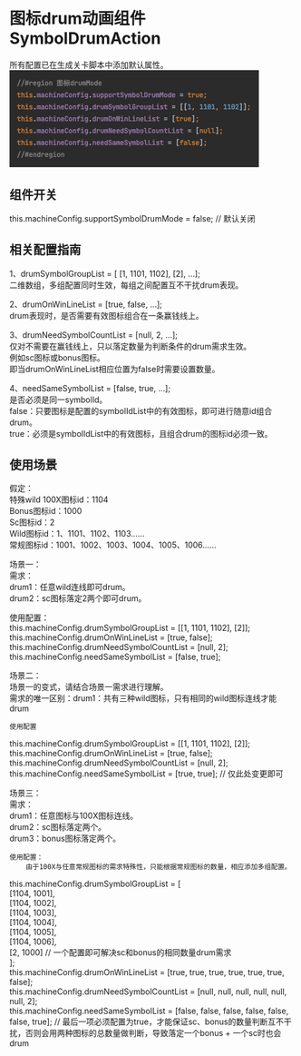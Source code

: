 # 图标drum动画组件 SymbolDrumAction

所有配置已在生成关卡脚本中添加默认属性。  
![image1](/assets/9e72327f0a61845d41f9e093fe1ea6b2.png)

## 组件开关

this.machineConfig.supportSymbolDrumMode \= false; // 默认关闭

## 相关配置指南

1、drumSymbolGroupList \= \[ \[1, 1101, 1102\], \[2\], …\];  
      二维数组，多组配置同时生效，每组之间配置互不干扰drum表现。

2、drumOnWinLineList \= \[true, false, …\];  
      drum表现时，是否需要有效图标组合在一条赢钱线上。

3、drumNeedSymbolCountList \= \[null, 2, …\];  
      仅对不需要在赢钱线上，只以落定数量为判断条件的drum需求生效。  
      例如sc图标或bonus图标。  
      即当drumOnWinLineList相应位置为false时需要设置数量。

4、needSameSymbolList \= \[false, true, …\];  
      是否必须是同一symbolId。  
      false：只要图标是配置的symbolIdList中的有效图标，即可进行随意id组合drum。  
      true：必须是symbolIdList中的有效图标，且组合drum的图标id必须一致。

## 使用场景

假定：  
特殊wild 100X图标id：1104  
Bonus图标id：1000  
Sc图标id：2  
Wild图标id：1、1101、1102、1103……  
常规图标id：1001、1002、1003、1004、1005、1006……

场景一：  
	需求：  
drum1：任意wild连线即可drum。  
drum2：sc图标落定2两个即可drum。

使用配置：  
this.machineConfig.drumSymbolGroupList \= \[\[1, 1101, 1102\], \[2\]\];  
this.machineConfig.drumOnWinLineList \= \[true, false\];  
this.machineConfig.drumNeedSymbolCountList \= \[null, 2\];  
this.machineConfig.needSameSymbolList \= \[false, true\];

场景二：  
	场景一的变式，请结合场景一需求进行理解。  
		需求的唯一区别：drum1：共有三种wild图标，只有相同的wild图标连线才能drum  
	  
	使用配置  
this.machineConfig.drumSymbolGroupList \= \[\[1, 1101, 1102\], \[2\]\];  
this.machineConfig.drumOnWinLineList \= \[true, false\];  
this.machineConfig.drumNeedSymbolCountList \= \[null, 2\];  
this.machineConfig.needSameSymbolList \= \[true, true\]; // 仅此处变更即可

场景三：  
	需求：  
		drum1：任意图标与100X图标连线。  
		drum2：sc图标落定两个。  
		drum3：bonus图标落定两个。  
	  
	使用配置：  
		由于100X与任意常规图标的需求特殊性，只能根据常规图标的数量，相应添加多组配置。  
this.machineConfig.drumSymbolGroupList \= \[  
\[1104, 1001\],  
\[1104, 1002\],  
\[1104, 1003\],  
\[1104, 1004\],  
\[1104, 1005\],  
\[1104, 1006\],  
\[2, 1000\] // 一个配置即可解决sc和bonus的相同数量drum需求  
\];  
this.machineConfig.drumOnWinLineList \= \[true, true, true, true, true, true, false\];  
this.machineConfig.drumNeedSymbolCountList \= \[null, null, null, null, null, null, 2\];  
this.machineConfig.needSameSymbolList \= \[false, false, false, false, false, false, true\]; // 最后一项必须配置为true，才能保证sc、bonus的数量判断互不干扰，否则会用两种图标的总数量做判断，导致落定一个bonus \+ 一个sc时也会drum

